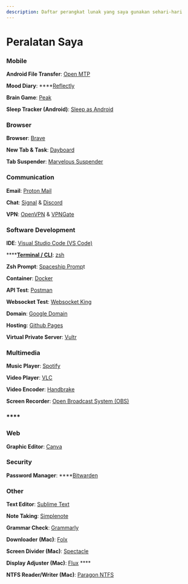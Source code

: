 ```yaml
---
description: Daftar perangkat lunak yang saya gunakan sehari-hari
---
```


# Peralatan Saya

### **Mobile**

**Android File Transfer**: [Open MTP](https://openmtp.ganeshrvel.com/)

**Mood Diary**: ****[Reflectly](https://reflectly.app/)

**Brain Game**: [Peak](https://www.peak.net/)

**Sleep Tracker \(Android\)**: [Sleep as Android](https://sleep.urbandroid.org/) 



### Browser

**Browser**: [Brave](https://brave.com/)

**New Tab & Task**: [Dayboard](https://dayboard.co/) 

**Tab Suspender**: [Marvelous Suspender](https://chrome.google.com/webstore/detail/the-marvellous-suspender/noogafoofpebimajpfpamcfhoaifemoa?hl=en)



### Communication

**Email**: [Proton Mail](https://protonmail.com/)

**Chat**: [Signal](https://signal.org/) & [Discord](https://discord.com/)

**VPN**: [OpenVPN](https://openvpn.net/) & [VPNGate](https://www.vpngate.net/en/)



### Software Development

**IDE**: [Visual Studio Code \(VS Code\)](https://code.visualstudio.com/)

\*\*\*\*[**Terminal / CLI**](https://ohmyz.sh/): [zsh](https://ohmyz.sh/)

**Zsh Prompt**: [Spaceship Promp](https://github.com/denysdovhan/spaceship-prompt)t

**Container**: [Docker](https://www.docker.com/)

**API Test**: [Postman](https://www.postman.com/)

**Websocket Test**: [Websocket King](https://websocketking.com/)

**Domain**: [Google Domain](https://domains.google.com/)

**Hosting**: [Github Pages](https://pages.github.com/)

**Virtual Private Server**: [Vultr](https://www.vultr.com/)



### Multimedia

**Music Player**: [Spotify](https://www.spotify.com/us/)

**Video Player**: [VLC](https://www.videolan.org/vlc/index.html)

**Video Encoder**: [Handbrake](https://handbrake.fr/)

**Screen Recorder**: [Open Broadcast System \(OBS\)](https://obsproject.com/)

### \*\*\*\*

### **Web**

**Graphic Editor**: [Canva](https://www.canva.com/)



### **Security**

**Password Manager**: ****[Bitwarden](https://bitwarden.com/)



### **Other**

**Text Editor**: [Sublime Text](https://www.sublimetext.com/)

**Note Taking**: [Simplenote](https://simplenote.com/)

**Grammar Check**: [Grammarly](https://grammarly.com/)

**Downloader** **\(Mac\)**: [Folx](https://mac.eltima.com/download-manager.html) 

**Screen Divider \(Mac\)**: [Spectacle](https://www.spectacleapp.com/)

**Display Adjuster \(Mac\)**: [Flux](https://justgetflux.com/) ****

**NTFS Reader/Writer \(Mac\)**: [Paragon NTFS](https://www.paragon-software.com/home/ntfs-mac/)



